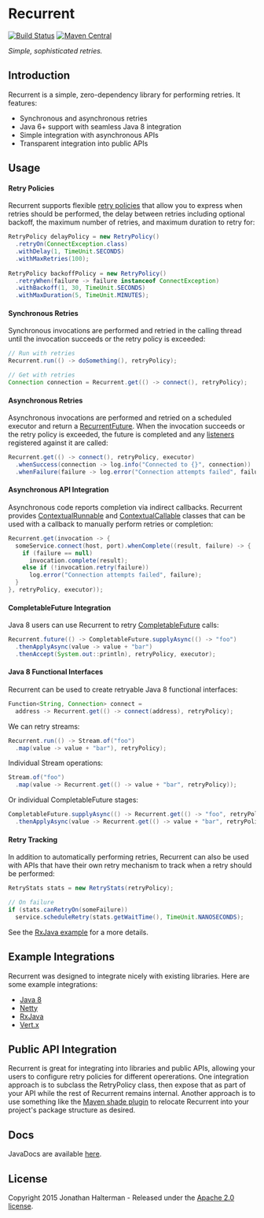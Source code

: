# Recurrent
[![Build Status](https://travis-ci.org/jhalterman/concurrentunit.svg)](https://travis-ci.org/jhalterman/concurrentunit)
[![Maven Central](https://maven-badges.herokuapp.com/maven-central/net.jodah/recurrent/badge.svg)](https://maven-badges.herokuapp.com/maven-central/net.jodah/recurrent) 

*Simple, sophisticated retries.*

## Introduction

Recurrent is a simple, zero-dependency library for performing retries. It features:

* Synchronous and asynchronous retries
* Java 6+ support with seamless Java 8 integration
* Simple integration with asynchronous APIs
* Transparent integration into public APIs

## Usage

#### Retry Policies

Recurrent supports flexible [retry policies][RetryPolicy] that allow you to express when retries should be performed, the delay between retries including optional backoff, the maximum number of retries, and maximum duration to retry for:

```java
RetryPolicy delayPolicy = new RetryPolicy()
  .retryOn(ConnectException.class)
  .withDelay(1, TimeUnit.SECONDS)
  .withMaxRetries(100);
    
RetryPolicy backoffPolicy = new RetryPolicy()
  .retryWhen(failure -> failure instanceof ConnectException)
  .withBackoff(1, 30, TimeUnit.SECONDS)
  .withMaxDuration(5, TimeUnit.MINUTES);
```

#### Synchronous Retries

Synchronous invocations are performed and retried in the calling thread until the invocation succeeds or the retry policy is exceeded:

```java
// Run with retries
Recurrent.run(() -> doSomething(), retryPolicy);

// Get with retries
Connection connection = Recurrent.get(() -> connect(), retryPolicy);
```

#### Asynchronous Retries

Asynchronous invocations are performed and retried on a scheduled executor and return a [RecurrentFuture]. When the invocation succeeds or the retry policy is exceeded, the future is completed and any [listeners](http://jodah.net/recurrent/javadoc/net/jodah/recurrent/event/package-summary.html) registered against it are called:

```java
Recurrent.get(() -> connect(), retryPolicy, executor)
  .whenSuccess(connection -> log.info("Connected to {}", connection))
  .whenFailure(failure -> log.error("Connection attempts failed", failure));
```

#### Asynchronous API Integration

Asynchronous code reports completion via indirect callbacks. Recurrent provides [ContextualRunnable] and [ContextualCallable] classes that can be used with a callback to manually perform retries or completion:

```java
Recurrent.get(invocation -> {
  someService.connect(host, port).whenComplete((result, failure) -> {
	if (failure == null)
	  invocation.complete(result);
	else if (!invocation.retry(failure))
      log.error("Connection attempts failed", failure);
  }
}, retryPolicy, executor));
```

#### CompletableFuture Integration

Java 8 users can use Recurrent to retry [CompletableFuture] calls:

```java
Recurrent.future(() -> CompletableFuture.supplyAsync(() -> "foo")
  .thenApplyAsync(value -> value + "bar")
  .thenAccept(System.out::println), retryPolicy, executor);
```

#### Java 8 Functional Interfaces

Recurrent can be used to create retryable Java 8 functional interfaces:

```java
Function<String, Connection> connect =
  address -> Recurrent.get(() -> connect(address), retryPolicy);
```

We can retry streams:

```java
Recurrent.run(() -> Stream.of("foo")
  .map(value -> value + "bar"), retryPolicy);
```

Individual Stream operations:

```java
Stream.of("foo")
  .map(value -> Recurrent.get(() -> value + "bar", retryPolicy));
```

Or individual CompletableFuture stages:

```java
CompletableFuture.supplyAsync(() -> Recurrent.get(() -> "foo", retryPolicy))
  .thenApplyAsync(value -> Recurrent.get(() -> value + "bar", retryPolicy));
```

#### Retry Tracking

In addition to automatically performing retries, Recurrent can also be used with APIs that have their own retry mechanism to track when a retry should be performed:

```java
RetryStats stats = new RetryStats(retryPolicy);

// On failure
if (stats.canRetryOn(someFailure))
  service.scheduleRetry(stats.getWaitTime(), TimeUnit.NANOSECONDS);
```

See the [RxJava example][RxJava] for a more details.

## Example Integrations

Recurrent was designed to integrate nicely with existing libraries. Here are some example integrations:

* [Java 8](https://github.com/jhalterman/recurrent/blob/master/src/test/java/net/jodah/recurrent/examples/Java8Example.java)
* [Netty](https://github.com/jhalterman/recurrent/blob/master/src/test/java/net/jodah/recurrent/examples/NettyExample.java)
* [RxJava]
* [Vert.x](https://github.com/jhalterman/recurrent/blob/master/src/test/java/net/jodah/recurrent/examples/VertxExample.java)

## Public API Integration

Recurrent is great for integrating into libraries and public APIs, allowing your users to configure retry policies for different opererations. One integration approach is to subclass the RetryPolicy class, then expose that as part of your API while the rest of Recurrent remains internal. Another approach is to use something like the [Maven shade plugin](https://maven.apache.org/plugins/maven-shade-plugin/) to relocate Recurrent into your project's package structure as desired.

## Docs

JavaDocs are available [here](https://jhalterman.github.com/recurrent/javadoc).

## License

Copyright 2015 Jonathan Halterman - Released under the [Apache 2.0 license](http://www.apache.org/licenses/LICENSE-2.0.html).

[RetryPolicy]: http://jodah.net/recurrent/javadoc/net/jodah/recurrent/RetryPolicy.html
[RecurrentFuture]: http://jodah.net/recurrent/javadoc/net/jodah/recurrent/RecurrentFuture.html
[ContextualRunnable]: http://jodah.net/recurrent/javadoc/net/jodah/recurrent/ContextualRunnable.html
[ContextualCallable]: http://jodah.net/recurrent/javadoc/net/jodah/recurrent/ContextualCallable.html
[CompletableFuture]: https://docs.oracle.com/javase/8/docs/api/java/util/concurrent/CompletableFuture.html
[RxJava]: https://github.com/jhalterman/recurrent/blob/master/src/test/java/net/jodah/recurrent/examples/RxJavaExample.java